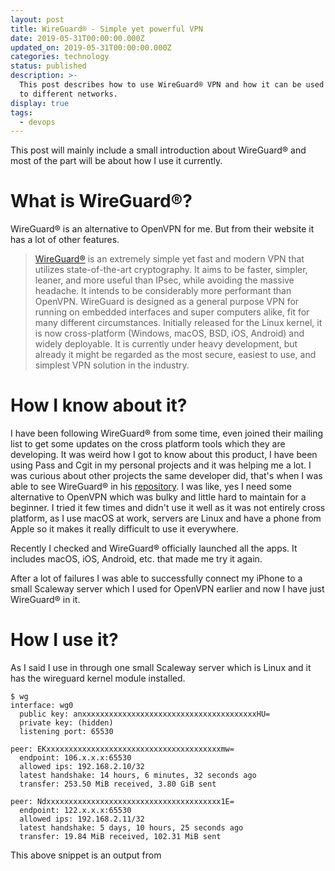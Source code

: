 ```yaml
---
layout: post
title: WireGuard® - Simple yet powerful VPN
date: 2019-05-31T00:00:00.000Z
updated_on: 2019-05-31T00:00:00.000Z
categories: technology
status: published
description: >-
  This post describes how to use WireGuard® VPN and how it can be used to connect
  to different networks.
display: true
tags:
  - devops
---
```


This post will mainly include a small introduction about WireGuard® and most of the part will be about how I use it currently.

# What is WireGuard®?

WireGuard® is an alternative to OpenVPN for me. But from their website it has a lot of other features.
> [WireGuard®](https://www.wireguard.com) is an extremely simple yet fast and modern VPN that utilizes state-of-the-art cryptography. It aims to be faster, simpler, leaner, and more useful than IPsec, while avoiding the massive headache. It intends to be considerably more performant than OpenVPN. WireGuard is designed as a general purpose VPN for running on embedded interfaces and super computers alike, fit for many different circumstances. Initially released for the Linux kernel, it is now cross-platform (Windows, macOS, BSD, iOS, Android) and widely deployable. It is currently under heavy development, but already it might be regarded as the most secure, easiest to use, and simplest VPN solution in the industry.

# How I know about it?

I have been following WireGuard® from some time, even joined their mailing list to get some updates on the cross platform tools which they are developing. It was weird how I got to know about this product, I have been using Pass and Cgit in my personal projects and it was helping me a lot. I was curious about other projects the same developer did, that's when I was able to see WireGuard® in his [repository](https://git.zx2c4.com/). I was like, yes I need some alternative to OpenVPN which was bulky and little hard to maintain for a beginner. I tried it few times and didn't use it well as it was not entirely cross platform, as I use macOS at work, servers are Linux and have a phone from Apple so it makes it really difficult to use it everywhere.

Recently I checked and WireGuard® officially launched all the apps. It includes macOS, iOS, Android, etc. that made me try it again.

After a lot of failures I was able to successfully connect my iPhone to a small Scaleway server which I used for OpenVPN earlier and now I have just WireGuard® in it.

# How I use it?

As I said I use in through one small Scaleway server which is Linux and it has the wireguard kernel module installed.

```
$ wg
interface: wg0
  public key: anxxxxxxxxxxxxxxxxxxxxxxxxxxxxxxxxxxxxxxxHU=
  private key: (hidden)
  listening port: 65530

peer: EKxxxxxxxxxxxxxxxxxxxxxxxxxxxxxxxxxxxxxxxmw=
  endpoint: 106.x.x.x:65530
  allowed ips: 192.168.2.10/32
  latest handshake: 14 hours, 6 minutes, 32 seconds ago
  transfer: 253.50 MiB received, 3.80 GiB sent

peer: Ndxxxxxxxxxxxxxxxxxxxxxxxxxxxxxxxxxxxxxxx1E=
  endpoint: 122.x.x.x:65530
  allowed ips: 192.168.2.11/32
  latest handshake: 5 days, 10 hours, 25 seconds ago
  transfer: 19.84 MiB received, 102.31 MiB sent
```

This above snippet is an output from
